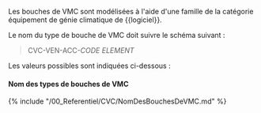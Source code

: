 Les bouches de VMC sont modélisées à l'aide d'une famille de la catégorie équipement de génie climatique de {{logiciel}}.

Le nom du type de bouche de VMC doit suivre le schéma suivant :

> CVC-VEN-ACC-_CODE ELEMENT_

Les valeurs possibles sont indiquées ci-dessous :

#### Nom des types de bouches de VMC
{% include "/00_Referentiel/CVC/NomDesBouchesDeVMC.md" %}
